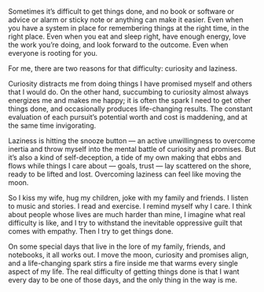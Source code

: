 

Sometimes it’s difficult to get things done, and no book or software or advice or alarm or sticky note
or anything can make it easier. Even when you have a system in place for remembering things at the right time,
in the right place. Even when you eat and sleep right, have enough energy, love the work you’re doing,
and look forward to the outcome. Even when everyone is rooting for you.

For me, there are two reasons for that difficulty: curiosity and laziness.

Curiosity distracts me from doing things I have promised myself and others that I would do. On the other hand,
succumbing to curiosity almost always energizes me and makes me happy; it is often the spark I need to get
other things done, and occasionally produces life-changing results. The constant evaluation of each
pursuit’s potential worth and cost is maddening, and at the same time invigorating.

Laziness is hitting the snooze button — an active unwillingness to overcome inertia and throw myself into
the mental battle of curiosity and promises. But it’s also a kind of self-deception, a tide of my own
making that ebbs and flows while things I care about — goals, trust — lay scattered on the shore, ready to
be lifted and lost. Overcoming laziness can feel like moving the moon.

So I kiss my wife, hug my children, joke with my family and friends. I listen to music and stories. I read and
exercise. I remind myself why I care. I think about people whose lives are much harder than mine, I imagine
what real difficulty is like, and I try to withstand the inevitable oppressive guilt that comes with empathy.
Then I try to get things done.

On some special days that live in the lore of my family, friends, and notebooks, it all works out. I move the
moon, curiosity and promises align, and a life-changing spark stirs a fire inside me that warms every single
aspect of my life. The real difficulty of getting things done is that I want every day to be one of those
days, and the only thing in the way is me.